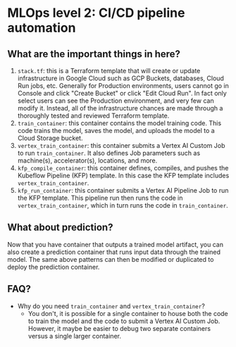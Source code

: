 # MLOps level 2: CI/CD pipeline automation

## What are the important things in here?
1. `stack.tf`: this is a Terraform template that will create or update infrastructure in Google Cloud such as GCP Buckets, databases, Cloud Run jobs, etc. Generally for Production environments, users cannot go in Console and click "Create Bucket" or click "Edit Cloud Run". In fact only select users can see the Production environment, and very few can modify it. Instead, all of the infrastructure chances are made through a thoroughly tested and reviewed Terraform template.
2. `train_container`: this container contains the model training code. This code trains the model, saves the model, and uploads the model to a Cloud Storage bucket.
3. `vertex_train_container`: this container submits a Vertex AI Custom Job to run `train_container`. It also defines Job parameters such as machine(s), accelerator(s), locations, and more.
4. `kfp_compile_container`: this container defines, compiles, and pushes the Kubeflow Pipeline (KFP) template. In this case the KFP template includes `vertex_train_container`.
5. `kfp_run_container`: this container submits a Vertex AI Pipeline Job to run the KFP template. This pipeline run then runs the code in `vertex_train_container`, which in turn runs the code in `train_container`.

## What about prediction?
Now that you have container that outputs a trained model artifact, you can also create a prediction container that runs input data through the trained model. The same above patterns can then be modified or duplicated to deploy the prediction container.

## FAQ?
- Why do you need `train_container` and `vertex_train_container`?
    - You don't, it is possible for a single container to house both the code to train the model and the code to submit a Vertex AI Custom Job. However, it maybe be easier to debug two separate containers versus a single larger container.